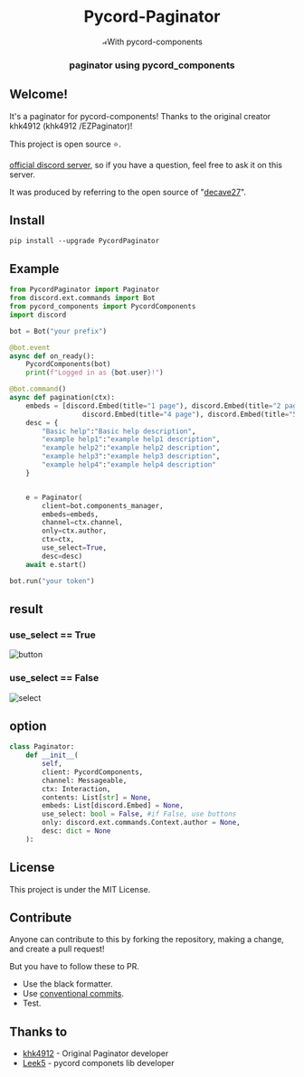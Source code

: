 <div align="center">
    <div>
        <h1>Pycord-Paginator</h1>
        <span> <a href="https://pypi.org/project/pycord-components"><img src="https://raw.githubusercontent.com/kiki7000/discord.py-components/master/.github/logo.png" alt="discord-components logo" height="10" style="border-radius: 50%"></a>With pycord-components</span>
    </div>
    <div>
    </div>
    <div>
        <h3>paginator using pycord_components</h3>
    </div>
</div>

## Welcome!
It's a paginator for pycord-components! Thanks to the original creator khk4912 (khk4912 /EZPaginator)!

This project is open source ⭐.

[official discord server](https://shrt.kro.kr/discord), so if you have a question, feel free to ask it on this server.

It was produced by referring to the open source of "[decave27](https://github.com/decave27/ButtonPaginator)".
## Install
```
pip install --upgrade PycordPaginator
```

## Example
```py
from PycordPaginator import Paginator
from discord.ext.commands import Bot
from pycord_components import PycordComponents
import discord

bot = Bot("your prefix")

@bot.event
async def on_ready():
    PycordComponents(bot)
    print(f"Logged in as {bot.user}!")

@bot.command()
async def pagination(ctx):
    embeds = [discord.Embed(title="1 page"), discord.Embed(title="2 page"), discord.Embed(title="3 page"),
                  discord.Embed(title="4 page"), discord.Embed(title="5 page")]
    desc = {
        "Basic help":"Basic help description",
        "example help1":"example help1 description",
        "example help2":"example help2 description",
        "example help3":"example help3 description",
        "example help4":"example help4 description"
    }


    e = Paginator(
        client=bot.components_manager,
        embeds=embeds,
        channel=ctx.channel,
        only=ctx.author,
        ctx=ctx,
        use_select=True,
        desc=desc)
    await e.start()

bot.run("your token")
```


## result
### use_select == True
![button](https://media.discordapp.net/attachments/889514827905630290/892211050114609182/2021_09_28_09_41_30_720.gif?width=585&height=644)


### use_select == False
![select](https://media.discordapp.net/attachments/889514827905630290/892211620506382406/2021_09_28_09_49_44_57.gif?width=585&height=644)

## option
```py
class Paginator:
    def __init__(
        self,
        client: PycordComponents,
        channel: Messageable,
        ctx: Interaction,
        contents: List[str] = None,
        embeds: List[discord.Embed] = None,
        use_select: bool = False, #if False, use buttons
        only: discord.ext.commands.Context.author = None,
        desc: dict = None
    ):
```

## License
This project is under the MIT License.

## Contribute
Anyone can contribute to this by forking the repository, making a change, and create a pull request!

But you have to follow these to PR.
+ Use the black formatter.
+ Use [conventional commits](https://www.conventionalcommits.org/en/v1.0.0/).
+ Test.

## Thanks to
+ [khk4912](https://github.com/khk4912/EZPaginator) - Original Paginator developer
+ [Leek5](https://github.com/Leek5/pycord-components) - pycord componets lib developer

